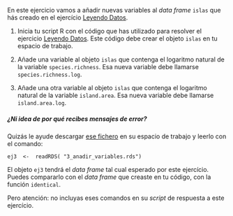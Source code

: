 En este ejercicio vamos a añadir nuevas variables al *data frame* `islas` que hás creado en el ejercício [Leyendo Datos](http://notar.ib.usp.br/exercicio/128).

1. Inicia tu script R con el código que has utilizado para resolver el ejercicio [Leyendo Datos](http://notar.ib.usp.br/exercicio/128). Este código debe crear el objeto `islas` en tu espacio de trabajo.

2. Añade una variable al objeto `islas` que contenga el logaritmo natural de la variable `species.richness`. Esa nueva variable debe llamarse `species.richness.log`.

3. Añade una otra variable al objeto `islas` que contenga el logaritmo natural de la variable `island.area`. Esa nueva variable debe llamarse `island.area.log`.

##### ¿Ni idea de por qué recibes mensajes de error? 

Quizás le ayude descargar [ese fichero](https://github.com/piLaboratory/R_UNMSM/raw/refs/heads/master/notaR/3_anadir_variables.rds) en su espacio de trabajo y leerlo con el comando:

`ej3  <-  readRDS( "3_anadir_variables.rds")` 

El objeto `ej3` tendrá el *data frame* tal cual esperado por este ejercício. Puedes compararlo con el *data frame* que creaste en tu código, con la función `identical`. 

Pero atención: no incluyas eses comandos en su *script* de respuesta a este ejercício.
